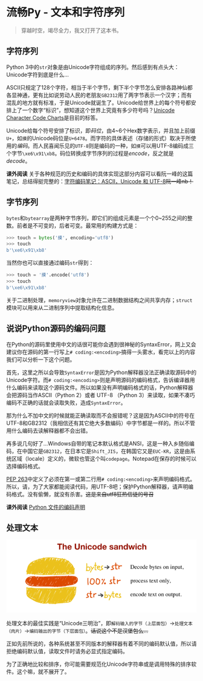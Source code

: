 # 流畅Py - 文本和字符序列

> 穿越时空，竭尽全力，我又打开了这本书。

## 字符序列

Python 3中的`str`对象是由Unicode字符组成的序列。然后感到有点头大：Unicode字符到底是什么…

ASCII只规定了128个字符，相当于半个字节，剩下半个字节怎么安排各路神仙都各显神通，更有比如说劳动人民的老朋友`GB2312`用了两字节表示一个汉字；而有混乱的地方就有标准，于是Unicode就诞生了。Unicode给世界上的每个符号都安排上了一个数字“标识”，想知道这个世界上究竟有多少符号吗？[Unicode Character Code Charts](https://www.unicode.org/charts/)是目前的标答。

Unicode给每个符号安排了标识，即*码位*，由4~6个Hex数字表示，并且加上前缀`U+`，如`摸`的Unicode码位是`U+6478`。而字符的具体表述（存储的形式）取决于所使用的*编码*。而人民喜闻乐见的`UTF-8`则是编码的一种，如`摸`可以用UTF-8编码成三个字节`\xe6\x91\xb8`。码位转换成字节序列的过程是*encode*，反之就是*decode*。

**课外阅读** 关于各种规范的历史和编码的具体实现这部分内容可以看阮一峰的这篇笔记，总结得挺完整的：[字符编码笔记：ASCII，Unicode 和 UTF-8](https://www.ruanyifeng.com/blog/2007/10/ascii_unicode_and_utf-8.html)~~阮一峰nb！~~

## 字节序列

`bytes`和`bytearray`是两种字节序列，即它们的组成元素是一个个0~255之间的整数。前者是不可变的，后者可变。最常用的构建方式是：

```python
>>> touch = bytes('摸', encoding='utf8')
>>> touch
b'\xe6\x91\xb8'
```

当然你也可以直接通过编码`str`得到：

```python
>>> touch = '摸'.encode('utf8')
>>> touch
b'\xe6\x91\xb8'
```

关于二进制处理，`memoryview`对象允许在二进制数据结构之间共享内存；`struct`模块可以用来从二进制序列中提取结构化信息。

## 说说Python源码的编码问题

在Python的源码里使用中文的话很可能你会遇到很神秘的SyntaxError，网上又会建议你在源码的第一行写上`# coding:<encoding>`搞得一头雾水，看完以上的内容我们可以分析一下这个问题。

首先，这里之所以会导致`SyntaxError`是因为Python解释器没法正确读取源码中的Unicode字符。而`# coding:<encoding>`则是声明源码的编码格式，告诉编译器用什么编码来读取这个源码文件。所以如果没有声明编码格式的话，Python解释器会把源码当作ASCII（Python 2）或者 UTF-8 （Python 3）来读取，如果不凑巧编码不正确的话就会读取失败，造成`SyntaxError`。

那为什么不加中文的时候就能正确读取而不会报错呢？这是因为ASCII中的符号在UTF-8和GB2312（我相信还有其它绝大多数编码）中字节都是一样的。所以不管用什么编码去读解释器都不会出错。

再多说几句好了…Windows自带的笔记本默认格式是ANSI，这是一种入乡随俗编码，在中国它是`GB2312`，在日本它是`Shift_JIS`，在韩国它又是`EUC-KR`，这是由系统区域（locale）定义的，微软也管这个叫`codepage`。Notepad在保存的时候可以选择编码格式。

[PEP 263](https://www.python.org/dev/peps/pep-0263/)中定义了必须在第一或第二行用`# coding:<encoding>`来声明编码格式。所以，请，为了大家都能阅读代码，用UTF-8吧；保护Python解释器，请声明编码格式。没有偷懒，就没有杀害。~~这是来自utf8狂热信徒的号召~~

**课外阅读** [Python 文件的编码声明](https://blog.windrunner.me/python/encoding.html)

## 处理文本

![](assets/image.08991ffb59127677ee99b18129b15f6c.png)

处理文本的最佳实践是“Unicode三明治”，即`解码输入的字节（上层面包）`->`处理文本（肉片）`->`编码输出的字节（下层面包）`。~~话说这个不是汉堡包么…~~

正如先前所说的，各种系统甚至不同版本的解释器有着不同的编码默认值，所以请拒绝编码默认值，读取文件时请务必显式指定编码。

为了正确地比较和排序，你可能需要规范化Unicode字符串或是调用特殊的排序软件。这个嘛，就不展开了。
